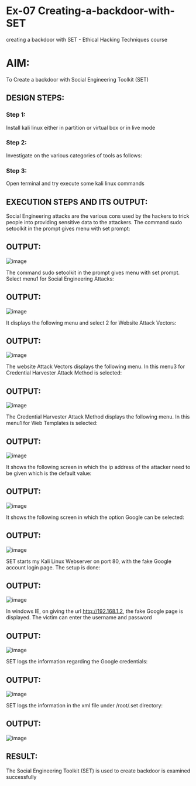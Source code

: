 # Ex-07 Creating-a-backdoor-with-SET
creating a backdoor with SET - Ethical Hacking Techniques course

# AIM:
To Create a backdoor with Social Engineering Toolkit (SET)

## DESIGN STEPS:

### Step 1:

Install kali linux either in partition or virtual box or in live mode


### Step 2:

Investigate on the various categories of tools as follows:

### Step 3:

Open terminal and try execute some kali linux commands

## EXECUTION STEPS AND ITS OUTPUT:
Social Engineering attacks are the various cons used by the hackers to trick people into providing sensitive data to the attackers. 
The command sudo setoolkit in the prompt gives menu with set prompt:

## OUTPUT:
![image](https://github.com/Lakshmipriya2005/creating-a-backdoor-with-SET/assets/115525361/1a8c3de4-fc7f-4033-8e42-94d0d130354b)



The command sudo setoolkit in the prompt gives menu with set prompt. Select menu1 for Social Engineering Attacks:

## OUTPUT:
![image](https://github.com/Lakshmipriya2005/creating-a-backdoor-with-SET/assets/115525361/6c846b27-4ac2-40df-b48f-80a3b9eafac0)

It displays the following menu and select 2 for Website Attack Vectors:

## OUTPUT:
![image](https://github.com/Lakshmipriya2005/creating-a-backdoor-with-SET/assets/115525361/1263bf77-8da2-4a97-b88b-0f0d0e768e0c)



The website Attack Vectors displays the following menu. In this menu3 for Credential Harvester Attack Method is selected:

## OUTPUT:
![image](https://github.com/Lakshmipriya2005/creating-a-backdoor-with-SET/assets/115525361/131510f9-fc3e-4480-bc6b-36c56551ad5b)

The Credential Harvester Attack Method displays the following menu. In this menu1 for Web Templates is selected:

## OUTPUT:
![image](https://github.com/Lakshmipriya2005/creating-a-backdoor-with-SET/assets/115525361/25a53d1f-f056-42a2-8899-2b315ab258f4)

It shows the following screen in which the ip address of the attacker need to be given which is the default value:

## OUTPUT:
![image](https://github.com/Lakshmipriya2005/creating-a-backdoor-with-SET/assets/115525361/7ffe4da3-78b5-4927-a34b-e25fcc8406e5)

It shows the following screen in which the option Google can be selected:

## OUTPUT:
![image](https://github.com/Lakshmipriya2005/creating-a-backdoor-with-SET/assets/115525361/5cff32e6-230c-48a9-891c-1a9d7c9e41ee)

SET starts my Kali Linux Webserver on port 80, with the fake Google account login page. The setup is done:

## OUTPUT:
![image](https://github.com/Lakshmipriya2005/creating-a-backdoor-with-SET/assets/115525361/29260581-702c-4dcb-83f0-e4dbb94deea1)

In windows IE, on giving the url http://192.168.1.2, the fake Google page is displayed. The victim can enter the username and password

## OUTPUT:
![image](https://github.com/Lakshmipriya2005/creating-a-backdoor-with-SET/assets/115525361/8db86ae6-4c70-4e45-a112-fd74b85c03cd)

SET logs the information regarding the Google credentials:

## OUTPUT:
![image](https://github.com/Lakshmipriya2005/creating-a-backdoor-with-SET/assets/115525361/de35890b-2c51-47bb-bece-a1b880043632)

SET logs the information in the xml file under /root/.set directory:

## OUTPUT:
![image](https://github.com/Lakshmipriya2005/creating-a-backdoor-with-SET/assets/115525361/d6937c16-0595-45e7-ba0e-08b63e0f533a)



## RESULT:
The Social Engineering Toolkit (SET) is used to create backdoor is  examined successfully
